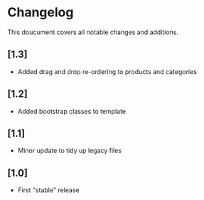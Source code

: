 # Changelog

This doucument covers all notable changes and additions.

## [1.3]

* Added drag and drop re-ordering to products and categories

## [1.2]

* Added bootstrap classes to template

## [1.1]

* Minor update to tidy up legacy files

## [1.0]

* First "stable" release